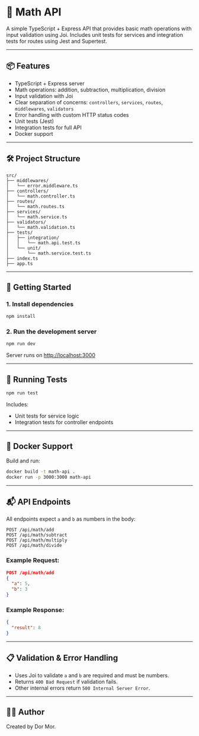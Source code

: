 # 🧮 Math API

A simple TypeScript + Express API that provides basic math operations with input validation using Joi. Includes unit tests for services and integration tests for routes using Jest and Supertest.

---

## 📦 Features

- TypeScript + Express server
- Math operations: addition, subtraction, multiplication, division
- Input validation with Joi
- Clear separation of concerns: `controllers`, `services`, `routes`, `middlewares`, `validators`
- Error handling with custom HTTP status codes
- Unit tests (Jest)
- Integration tests for full API
- Docker support

---

## 🛠️ Project Structure

```
src/
├── middlewares/
│   └── error.middleware.ts
├── controllers/
│   └── math.controller.ts
├── routes/
│   └── math.routes.ts
├── services/
│   └── math.service.ts
├── validators/
│   └── math.validation.ts
├── tests/
│   ├── integration/
│   │   └── math.api.test.ts
│   └── unit/
│       └── math.service.test.ts
├── index.ts
├── app.ts
```

---

## 🚀 Getting Started

### 1. Install dependencies

```bash
npm install
```

### 2. Run the development server

```bash
npm run dev
```

Server runs on [http://localhost:3000](http://localhost:3000)

---

## 🧪 Running Tests

```bash
npm run test
```

Includes:
- Unit tests for service logic
- Integration tests for controller endpoints

---

## 🐳 Docker Support

Build and run:

```bash
docker build -t math-api .
docker run -p 3000:3000 math-api
```

---

## 📬 API Endpoints

All endpoints expect `a` and `b` as numbers in the body:

```
POST /api/math/add
POST /api/math/subtract
POST /api/math/multiply
POST /api/math/divide
```

### Example Request:
```json
POST /api/math/add
{
  "a": 5,
  "b": 3
}
```

### Example Response:
```json
{
  "result": 8
}
```

---

## 📋 Validation & Error Handling

- Uses Joi to validate `a` and `b` are required and must be numbers.
- Returns `400 Bad Request` if validation fails.
- Other internal errors return `500 Internal Server Error`.

---

## 🧑‍💻 Author

Created by Dor Mor.